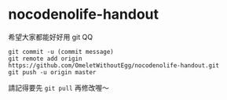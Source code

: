 # nocodenolife-handout


希望大家都能好好用 git QQ
```
git commit -u (commit message)
git remote add origin https://github.com/OmeletWithoutEgg/nocodenolife-handout.git
git push -u origin master
```

請記得要先 `git pull` 再修改喔～
